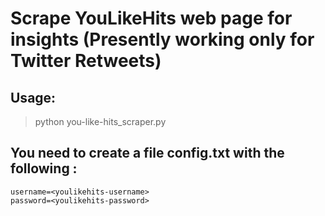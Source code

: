 # Scrape YouLikeHits web page for insights (Presently working only for Twitter Retweets)

## Usage:
> python you-like-hits_scraper.py

## You need to create a file **config.txt** with the following :
```
username=<youlikehits-username>
password=<youlikehits-password>
```
